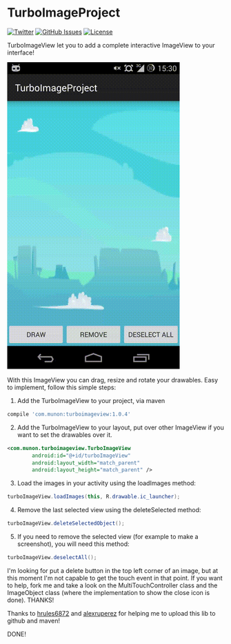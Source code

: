 # TurboImageProject
[![Twitter](http://img.shields.io/badge/contact-@drmunon-red.svg?style=flat)](http://twitter.com/drmunon)
[![GitHub Issues](http://img.shields.io/github/issues/Mun0n/TurboImageProject.svg?style=flat)](http://github.com/Mun0n/TurboImageProject/issues)
[![License](https://img.shields.io/badge/license-MIT-yellow.svg?style=flat)](http://opensource.org/licenses/MIT)


TurboImageView let you to add a complete interactive ImageView to your interface!

![TurboImageView preview](screenshot.gif)

With this ImageView you can drag, resize and rotate your drawables. Easy to implement, follow this simple steps:

1. Add the TurboImageView to your project, via maven

```gradle
compile 'com.munon:turboimageview:1.0.4'
```

2. Add the TurboImageView to your layout, put over other ImageView if you want to set the drawables over it.

```xml
<com.munon.turboimageview.TurboImageView
        android:id="@+id/turboImageView"
        android:layout_width="match_parent"
        android:layout_height="match_parent" />
```

3. Load the images in your activity using the loadImages method:

```java
turboImageView.loadImages(this, R.drawable.ic_launcher);
````

4. Remove the last selected view using the deleteSelected method:

```java
turboImageView.deleteSelectedObject();
```

5. If you need to remove the selected view (for example to make a screenshot), you will need this method:

```java
turboImageView.deselectAll();
```

I'm looking for put a delete button in the top left corner of an image, but at this moment I'm not capable to get the touch event in that point. If you want to help, fork me and take a look on the MultiTouchController class and the ImageObject class (where the implementation to show the close icon is done). THANKS!

Thanks to [hrules6872](https://github.com/hrules6872) and [alexruperez](https://github.com/alexruperez) for helping me to upload this lib to github and maven! 

DONE!

